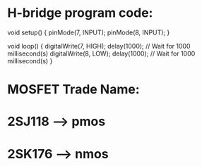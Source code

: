 # H-bridge program code:
void setup()
{
  pinMode(7, INPUT);
  pinMode(8, INPUT);
}

void loop()
{
  digitalWrite(7, HIGH);
  delay(1000); // Wait for 1000 millisecond(s)
  digitalWrite(8, LOW);
  delay(1000); // Wait for 1000 millisecond(s)
}

# MOSFET Trade Name:
# 2SJ118 --> pmos
# 2SK176 --> nmos
